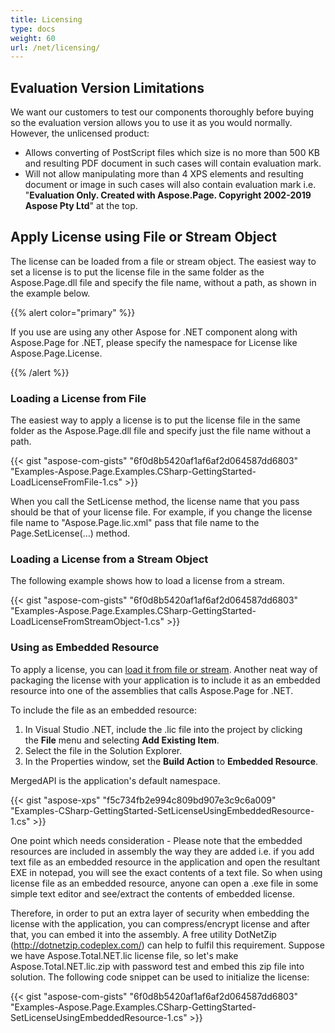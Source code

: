 ```yaml
---
title: Licensing
type: docs
weight: 60
url: /net/licensing/
---
```


## **Evaluation Version Limitations**
We want our customers to test our components thoroughly before buying so the evaluation version allows you to use it as you would normally. However, the unlicensed product:

- Allows converting of PostScript files which size is no more than 500 KB and resulting PDF document in such cases will contain evaluation mark. 
- Will not allow manipulating more than 4 XPS elements and resulting document or image in such cases will also contain evaluation mark i.e. "**Evaluation Only. Created with Aspose.Page. Copyright 2002-2019 Aspose Pty Ltd**" at the top.
## **Apply License using File or Stream Object**
The license can be loaded from a file or stream object. The easiest way to set a license is to put the license file in the same folder as the Aspose.Page.dll file and specify the file name, without a path, as shown in the example below.

{{% alert color="primary" %}} 

If you use are using any other Aspose for .NET component along with Aspose.Page for .NET, please specify the namespace for License like Aspose.Page.License.

{{% /alert %}} 
### **Loading a License from File**
The easiest way to apply a license is to put the license file in the same folder as the Aspose.Page.dll file and specify just the file name without a path.



{{< gist "aspose-com-gists" "6f0d8b5420af1af6af2d064587dd6803" "Examples-Aspose.Page.Examples.CSharp-GettingStarted-LoadLicenseFromFile-1.cs" >}}

When you call the SetLicense method, the license name that you pass should be that of your license file. For example, if you change the license file name to "Aspose.Page.lic.xml" pass that file name to the Page.SetLicense(…) method.
### **Loading a License from a Stream Object**
The following example shows how to load a license from a stream.

{{< gist "aspose-com-gists" "6f0d8b5420af1af6af2d064587dd6803" "Examples-Aspose.Page.Examples.CSharp-GettingStarted-LoadLicenseFromStreamObject-1.cs" >}}
### **Using as Embedded Resource**
To apply a license, you can [load it from file or stream](). Another neat way of packaging the license with your application is to include it as an embedded resource into one of the assemblies that calls Aspose.Page for .NET.

To include the file as an embedded resource:

1. In Visual Studio .NET, include the .lic file into the project by clicking the **File** menu and selecting **Add Existing Item**.
1. Select the file in the Solution Explorer.
1. In the Properties window, set the **Build Action** to **Embedded Resource**.

MergedAPI is the application's default namespace.



{{< gist "aspose-xps" "f5c734fb2e994c809bd907e3c9c6a009" "Examples-CSharp-GettingStarted-SetLicenseUsingEmbeddedResource-1.cs" >}}


One point which needs consideration - Please note that the embedded resources are included in assembly the way they are added i.e. if you add text file as an embedded resource in the application and open the resultant EXE in notepad, you will see the exact contents of a text file. So when using license file as an embedded resource, anyone can open a .exe file in some simple text editor and see/extract the contents of embedded license.

Therefore, in order to put an extra layer of security when embedding the license with the application, you can compress/encrypt license and after that, you can embed it into the assembly. A free utility DotNetZip (<http://dotnetzip.codeplex.com/>) can help to fulfil this requirement. Suppose we have Aspose.Total.NET.lic license file, so let's make Aspose.Total.NET.lic.zip with password test and embed this zip file into solution. The following code snippet can be used to initialize the license:



{{< gist "aspose-com-gists" "6f0d8b5420af1af6af2d064587dd6803" "Examples-Aspose.Page.Examples.CSharp-GettingStarted-SetLicenseUsingEmbeddedResource-1.cs" >}}

